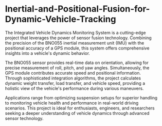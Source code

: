 # Inertial-and-Positional-Fusion-for-Dynamic-Vehicle-Tracking
The Integrated Vehicle Dynamics Monitoring System is a cutting-edge project that leverages the power of sensor fusion technology. Combining the precision of the BNO055 inertial measurement unit (IMU) with the positional accuracy of a GPS module, this system offers comprehensive insights into a vehicle's dynamic behavior.

The BNO055 sensor provides real-time data on orientation, allowing for precise measurement of roll, pitch, and yaw angles. Simultaneously, the GPS module contributes accurate speed and positional information. Through sophisticated integration algorithms, the project calculates dynamic weight transfer, load transfer, and vehicle speed, providing a holistic view of the vehicle's performance during various maneuvers.

Applications range from optimizing suspension setups for superior handling to monitoring vehicle health and performance in real-world driving scenarios. This project is ideal for enthusiasts, engineers, and researchers seeking a deeper understanding of vehicle dynamics through advanced sensor technology.
